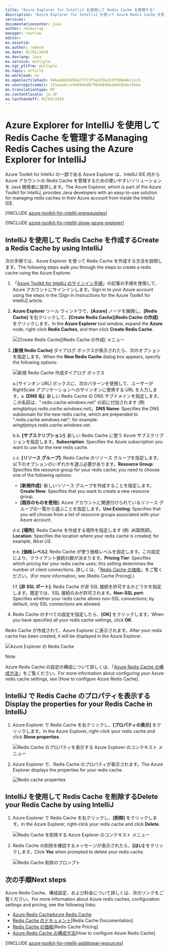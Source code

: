 ```yaml
---
title: "Azure Explorer for IntelliJ を使用して Redis Cache を管理する"
description: "Azure Explorer for IntelliJ を使って Azure Redis Cache を管理する方法について説明します。"
services: 
documentationcenter: java
author: rmcmurray
manager: routlaw
editor: 
ms.assetid: 
ms.author: robmcm
ms.date: 02/01/2018
ms.devlang: Java
ms.service: multiple
ms.tgt_pltfrm: multiple
ms.topic: article
ms.workload: na
ms.openlocfilehash: 046ae0428d50a7f173f5ad15be53ffd8e66c11c5
ms.sourcegitcommit: 151aaa6ccc64d94ed67f03e846bab953bde15b4a
ms.translationtype: HT
ms.contentlocale: ja-JP
ms.lasthandoff: 02/03/2018
---
```

# <a name="managing-redis-caches-using-the-azure-explorer-for-intellij"></a><span data-ttu-id="0cce5-103">Azure Explorer for IntelliJ を使用して Redis Cache を管理する</span><span class="sxs-lookup"><span data-stu-id="0cce5-103">Managing Redis Caches using the Azure Explorer for IntelliJ</span></span>

<span data-ttu-id="0cce5-104">Azure Toolkit for IntelliJ の一部である Azure Explorer は、IntelliJ IDE 内から Azure アカウントの Redis Cache を管理するための使いやすいソリューションを Java 開発者に提供します。</span><span class="sxs-lookup"><span data-stu-id="0cce5-104">The Azure Explorer, which is part of the Azure Toolkit for IntelliJ, provides Java developers with an easy-to-use solution for managing redis caches in their Azure account from inside the IntelliJ IDE.</span></span>

[!INCLUDE [azure-toolkit-for-intellij-prerequisites](../includes/azure-toolkit-for-intellij-prerequisites.md)]

[!INCLUDE [azure-toolkit-for-intellij-show-azure-explorer](../includes/azure-toolkit-for-intellij-show-azure-explorer.md)]

## <a name="create-a-redis-cache-by-using-intellij"></a><span data-ttu-id="0cce5-105">IntelliJ を使用して Redis Cache を作成する</span><span class="sxs-lookup"><span data-stu-id="0cce5-105">Create a Redis Cache by using IntelliJ</span></span>

<span data-ttu-id="0cce5-106">次の手順では、Azure Explorer を使って Redis Cache を作成する方法を説明します。</span><span class="sxs-lookup"><span data-stu-id="0cce5-106">The following steps walk you through the steps to create a redis cache using the Azure Explorer.</span></span>

1. <span data-ttu-id="0cce5-107">「[Azure Toolkit for IntelliJ のサインイン手順]」の記事の手順を使用して、Azure アカウントにサインインします。</span><span class="sxs-lookup"><span data-stu-id="0cce5-107">Sign in to your Azure account using the steps in the [Sign In Instructions for the Azure Toolkit for IntelliJ] article.</span></span>

1. <span data-ttu-id="0cce5-108">**Azure Explorer** ツール ウィンドウで、**[Azure]** ノードを展開し、**[Redis Cache]** を右クリックして、**[Create Redis Cache]\(Redis Cache の作成\)** をクリックします。</span><span class="sxs-lookup"><span data-stu-id="0cce5-108">In the **Azure Explorer** tool window, expand the **Azure** node, right-click **Redis Caches**, and then click **Create Redis Cache**.</span></span>

   ![[Create Redis Cache]\(Redis Cache の作成\) メニュー][CR01]

1. <span data-ttu-id="0cce5-110">**[新規 Redis Cache]** ダイアログ ボックスが表示されたら、次のオプションを指定します。</span><span class="sxs-lookup"><span data-stu-id="0cce5-110">When the **New Redis Cache** dialog box appears, specify the following options:</span></span>

   ![新規 Redis Cache 作成ダイアログ ボックス][CR02]

   <span data-ttu-id="0cce5-112">a.[サインオン URL] ボックスに、次のパターンを使用して、ユーザーが RightScale アプリケーションへのサインオンに使用する URL を入力します。</span><span class="sxs-lookup"><span data-stu-id="0cce5-112">a.</span></span> <span data-ttu-id="0cce5-113">**[DNS 名]**: 新しい Redis Cache の DNS サブドメインを指定します。この名前は、".redis.cache.windows.net" の前に付加されます (例: *wingtiptoys.redis.cache.windows.net*)。</span><span class="sxs-lookup"><span data-stu-id="0cce5-113">**DNS Name**: Specifies the DNS subdomain for the new redis cache, which are prepended to ".redis.cache.windows.net"; for example: *wingtiptoys.redis.cache.windows.net*.</span></span>

   <span data-ttu-id="0cce5-114">b.</span><span class="sxs-lookup"><span data-stu-id="0cce5-114">b.</span></span> <span data-ttu-id="0cce5-115">**[サブスクリプション]**: 新しい Redis Cache に使う Azure サブスクリプションを指定します。</span><span class="sxs-lookup"><span data-stu-id="0cce5-115">**Subscription**: Specifies the Azure subscription you want to use for the new redis cache.</span></span>

   <span data-ttu-id="0cce5-116">c.</span><span class="sxs-lookup"><span data-stu-id="0cce5-116">c.</span></span> <span data-ttu-id="0cce5-117">**[リソース グループ]**: Redis Cache のリソース グループを指定します。以下のオプションのいずれかを選ぶ必要があります。</span><span class="sxs-lookup"><span data-stu-id="0cce5-117">**Resource Group**: Specifies the resource group for your redis cache; you need to choose one of the following options:</span></span> 
      * <span data-ttu-id="0cce5-118">**[新規作成]**: 新しいリソース グループを作成することを指定します。</span><span class="sxs-lookup"><span data-stu-id="0cce5-118">**Create New**: Specifies that you want to create a new resource group.</span></span> 
      * <span data-ttu-id="0cce5-119">**[既存のものを使用]**: Azure アカウントに関連付けられているリソース グループの一覧から選ぶことを指定します。</span><span class="sxs-lookup"><span data-stu-id="0cce5-119">**Use Existing**: Specifies that you will choose from a list of resource groups associated with your Azure account.</span></span> 

   <span data-ttu-id="0cce5-120">d.</span><span class="sxs-lookup"><span data-stu-id="0cce5-120">d.</span></span> <span data-ttu-id="0cce5-121">**[場所]**: Redis Cache を作成する場所を指定します (例: *米国西部*)。</span><span class="sxs-lookup"><span data-stu-id="0cce5-121">**Location**: Specifies the location where your redis cache is created; for example, *West US*.</span></span>

   <span data-ttu-id="0cce5-122">e.</span><span class="sxs-lookup"><span data-stu-id="0cce5-122">e.</span></span> <span data-ttu-id="0cce5-123">**[価格レベル]**: Redis Cache が使う価格レベルを指定します。この設定により、クライアント接続の数が決まります。</span><span class="sxs-lookup"><span data-stu-id="0cce5-123">**Pricing Tier**: Specifies which pricing tier your redis cache uses; this setting determines the number of client connections.</span></span> <span data-ttu-id="0cce5-124">詳しくは、「[Redis Cache の価格]」をご覧ください。</span><span class="sxs-lookup"><span data-stu-id="0cce5-124">(For more information, see [Redis Cache Pricing].)</span></span>

   <span data-ttu-id="0cce5-125">f.</span><span class="sxs-lookup"><span data-stu-id="0cce5-125">f.</span></span> <span data-ttu-id="0cce5-126">**[非 SSL ポート]**: Redis Cache が非 SSL 接続を許可するかどうかを指定します。既定では、SSL 接続のみが許可されます。</span><span class="sxs-lookup"><span data-stu-id="0cce5-126">**Non-SSL port**: Specifies whether your redis cache allows non-SSL connections; by default, only SSL connections are allowed.</span></span>

1. <span data-ttu-id="0cce5-127">Redis Cache のすべての設定を指定したら、**[OK]** をクリックします。</span><span class="sxs-lookup"><span data-stu-id="0cce5-127">When you have specified all your redis cache settings, click **OK**.</span></span>

<span data-ttu-id="0cce5-128">Redis Cache が作成されて、Azure Explorer に表示されます。</span><span class="sxs-lookup"><span data-stu-id="0cce5-128">After your redis cache has been created, it will be displayed in the Azure Explorer.</span></span>

   ![Azure Explorer の Redis Cache][CR03]

> [!NOTE]
>
> <span data-ttu-id="0cce5-130">Azure Redis Cache の設定の構成について詳しくは、「[Azure Redis Cache の構成方法]」をご覧ください。</span><span class="sxs-lookup"><span data-stu-id="0cce5-130">For more information about configuring your Azure redis cache settings, see [How to configure Azure Redis Cache].</span></span>
>

## <a name="display-the-properties-for-your-redis-cache-in-intellij"></a><span data-ttu-id="0cce5-131">IntelliJ で Redis Cache のプロパティを表示する</span><span class="sxs-lookup"><span data-stu-id="0cce5-131">Display the properties for your Redis Cache in IntelliJ</span></span>

1. <span data-ttu-id="0cce5-132">Azure Explorer で Redis Cache を右クリックし、**[プロパティの表示]** をクリックします。</span><span class="sxs-lookup"><span data-stu-id="0cce5-132">In the Azure Explorer, right-click your redis cache and click **Show properties**.</span></span>

   ![Redis Cache のプロパティを表示する Azure Explorer のコンテキスト メニュー][SP01]

1. <span data-ttu-id="0cce5-134">Azure Explorer で、Redis Cache のプロパティが表示されます。</span><span class="sxs-lookup"><span data-stu-id="0cce5-134">The Azure Explorer displays the properties for your redis cache.</span></span>

   ![Redis cache properties][SP02]

## <a name="delete-your-redis-cache-by-using-intellij"></a><span data-ttu-id="0cce5-136">IntelliJ を使用して Redis Cache を削除する</span><span class="sxs-lookup"><span data-stu-id="0cce5-136">Delete your Redis Cache by using IntelliJ</span></span>

1. <span data-ttu-id="0cce5-137">Azure Explorer で Redis Cache を右クリックし、**[削除]** をクリックします。</span><span class="sxs-lookup"><span data-stu-id="0cce5-137">In the Azure Explorer, right-click your redis cache and click **Delete**.</span></span>

   ![Redis Cache を削除する Azure Explorer のコンテキスト メニュー][DE01]

1. <span data-ttu-id="0cce5-139">Redis Cache の削除を確認するメッセージが表示されたら、**[はい]** をクリックします。</span><span class="sxs-lookup"><span data-stu-id="0cce5-139">Click **Yes** when prompted to delete your redis cache.</span></span>

   ![Redis Cache 削除のプロンプト][DE02]

## <a name="next-steps"></a><span data-ttu-id="0cce5-141">次の手順</span><span class="sxs-lookup"><span data-stu-id="0cce5-141">Next steps</span></span>

<span data-ttu-id="0cce5-142">Azure Redis Cache、構成設定、および料金について詳しくは、次のリンクをご覧ください。</span><span class="sxs-lookup"><span data-stu-id="0cce5-142">For more information about Azure redis caches, configuration settings and pricing, see the following links:</span></span>

* <span data-ttu-id="0cce5-143">[Azure Redis Cache]</span><span class="sxs-lookup"><span data-stu-id="0cce5-143">[Azure Redis Cache]</span></span>
* <span data-ttu-id="0cce5-144">[Redis Cache のドキュメント]</span><span class="sxs-lookup"><span data-stu-id="0cce5-144">[Redis Cache Documentation]</span></span>
* <span data-ttu-id="0cce5-145">[Redis Cache の価格]</span><span class="sxs-lookup"><span data-stu-id="0cce5-145">[Redis Cache Pricing]</span></span>
* <span data-ttu-id="0cce5-146">[Azure Redis Cache の構成方法]</span><span class="sxs-lookup"><span data-stu-id="0cce5-146">[How to configure Azure Redis Cache]</span></span>

[!INCLUDE [azure-toolkit-for-intellij-additional-resources](../includes/azure-toolkit-for-intellij-additional-resources.md)]

<!-- URL List -->

[Redis Cache の価格]: https://azure.microsoft.com/pricing/details/cache/
[Azure Redis Cache]: https://azure.microsoft.com/services/cache/
[Redis Cache のドキュメント]: /azure/redis-cache
[Azure Redis Cache の構成方法]: /azure/redis-cache/cache-configure
[Azure Toolkit for IntelliJ のサインイン手順]: ./azure-toolkit-for-intellij-sign-in-instructions.md

<!-- IMG List -->

[CR01]: media/azure-toolkit-for-intellij-managing-redis-caches-using-azure-explorer/CR01.png
[CR02]: media/azure-toolkit-for-intellij-managing-redis-caches-using-azure-explorer/CR02.png
[CR03]: media/azure-toolkit-for-intellij-managing-redis-caches-using-azure-explorer/CR03.png

[SP01]: media/azure-toolkit-for-intellij-managing-redis-caches-using-azure-explorer/SP01.png
[SP02]: media/azure-toolkit-for-intellij-managing-redis-caches-using-azure-explorer/SP02.png

[DE01]: media/azure-toolkit-for-intellij-managing-redis-caches-using-azure-explorer/DE01.png
[DE02]: media/azure-toolkit-for-intellij-managing-redis-caches-using-azure-explorer/DE02.png

